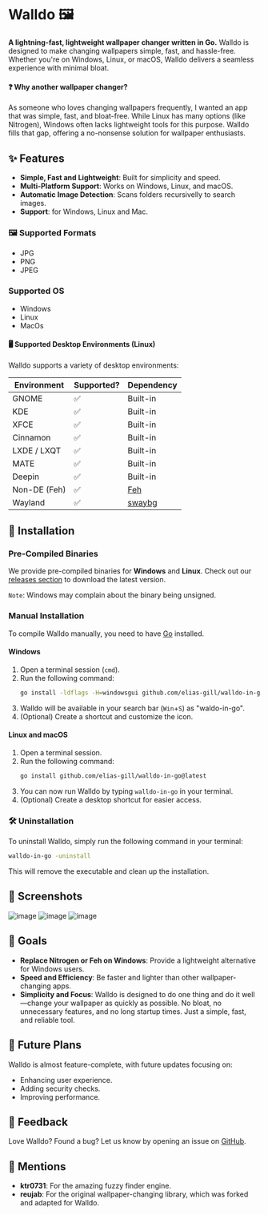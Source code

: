 # Walldo 🖼️

**A lightning-fast, lightweight wallpaper changer written in Go.** Walldo is designed to make
changing wallpapers simple, fast, and hassle-free.
Whether you're on Windows, Linux, or macOS, Walldo delivers a seamless experience with minimal
bloat.

#### ❓ Why another wallpaper changer?

As someone who loves changing wallpapers frequently, I wanted an app that was simple, fast, and
bloat-free.
While Linux has many options (like Nitrogen), Windows often lacks lightweight tools for this purpose.
Walldo fills that gap, offering a no-nonsense solution for wallpaper enthusiasts.

## ✨ Features

- **Simple, Fast and Lightweight**:
  Built for simplicity and speed.
- **Multi-Platform Support**:
  Works on Windows, Linux, and macOS.
- **Automatic Image Detection**:
  Scans folders recursivelly to search images.
- **Support**: for Windows, Linux and Mac.

### 🖼️ Supported Formats

- JPG
- PNG
- JPEG

### Supported OS

- Windows
- Linux
- MacOs

#### 🖥️ Supported Desktop Environments (Linux)

Walldo supports a variety of desktop environments:

| Environment       | Supported? | Dependency       |
|-------------------|------------|------------------|
| GNOME             | ✅         | Built-in         |
| KDE               | ✅         | Built-in         |
| XFCE              | ✅         | Built-in         |
| Cinnamon          | ✅         | Built-in         |
| LXDE / LXQT       | ✅         | Built-in         |
| MATE              | ✅         | Built-in         |
| Deepin            | ✅         | Built-in         |
| Non-DE (Feh)      | ✅         | [Feh](https://wiki.archlinux.org/title/Feh) |
| Wayland           | ✅         | [swaybg](https://github.com/swaywm/swaybg) |

## 🚀 Installation

### Pre-Compiled Binaries
We provide pre-compiled binaries for **Windows** and **Linux**.
Check out our [releases section](https://github.com/Elias-Gill/walldo/releases) to download the
latest version.

`Note`:
Windows may complain about the binary being unsigned.

### Manual Installation
To compile Walldo manually, you need to have [Go](https://go.dev/doc/install) installed.

#### Windows
1. Open a terminal session (`cmd`).
2. Run the following command:
   ```sh
   go install -ldflags -H=windowsgui github.com/elias-gill/walldo-in-go@latest
   ```
3. Walldo will be available in your search bar (`Win`+`S`) as "waldo-in-go".
4. (Optional) Create a shortcut and customize the icon.

#### Linux and macOS
1. Open a terminal session.
2. Run the following command:
   ```sh
   go install github.com/elias-gill/walldo-in-go@latest
   ```
3. You can now run Walldo by typing `walldo-in-go` in your terminal.
4. (Optional) Create a desktop shortcut for easier access.

### 🛠️ Uninstallation

To uninstall Walldo, simply run the following command in your terminal:

```sh 
walldo-in-go -uninstall
```

This will remove the executable and clean up the installation.

## 📸 Screenshots

![image](https://github.com/user-attachments/assets/0563faa1-8430-42e2-92e7-22c807e8e236)
![image](https://github.com/user-attachments/assets/59a14f53-e717-4b31-b009-c9dd2cb80c42)
![image](https://github.com/user-attachments/assets/9d5fde99-9cda-47d4-ba09-9417f01df531)

## 🎯 Goals

- **Replace Nitrogen or Feh on Windows**:
  Provide a lightweight alternative for Windows users.
- **Speed and Efficiency**:
  Be faster and lighter than other wallpaper-changing apps.
- **Simplicity and Focus**:
  Walldo is designed to do one thing and do it well—change your wallpaper as quickly as
  possible.
  No bloat, no unnecessary features, and no long startup times.
  Just a simple, fast, and reliable tool.

## 🚧 Future Plans

Walldo is almost feature-complete, with future updates focusing on:
- Enhancing user experience.
- Adding security checks.
- Improving performance.

## 💬 Feedback

Love Walldo?
Found a bug?
Let us know by opening an issue on [GitHub](https://github.com/Elias-Gill/walldo/issues).

## 🙏 Mentions

- **ktr0731**:
  For the amazing fuzzy finder engine.
- **reujab**:
  For the original wallpaper-changing library, which was forked and adapted for Walldo.
